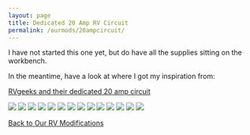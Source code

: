 ```yaml
---
layout: page
title: Dedicated 20 Amp RV Circuit
permalink: /ourmods/20ampcircuit/
---
```


I have not started this one yet, but do have all the supplies sitting on the workbench.

In the meantime, have a look at where I got my inspiration from:

[RVgeeks and their dedicated 20 amp circuit](https://www.youtube.com/watch?v=w1ZO5RxKoq8&t=407s)

<img src="/assets/web20Amp1.jpg"/>

<img src="/assets/web20Amp2.jpg"/>

<img src="/assets/web20Amp3.jpg"/>

<img src="/assets/web20Amp4.jpg"/>

<img src="/assets/web20Amp13.jpg"/>

<img src="/assets/web20Amp14.jpg"/>

<img src="/assets/web20Amp17.jpg"/>

<img src="/assets/web20Amp25.jpg"/>

<img src="/assets/web20Amp9.jpg"/>

<img src="/assets/web20Amp18.jpg"/>

<img src="/assets/web20Amp20.jpg"/>

<img src="/assets/web20Amp21.jpg"/>

<img src="/assets/web20Amp22.jpg"/>

<img src="/assets/web20Amp23.jpg"/>

<br>

[Back to Our RV Modifications](/ourmods/)
